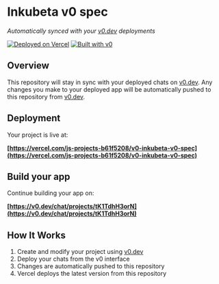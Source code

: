 # Inkubeta v0 spec

*Automatically synced with your [v0.dev](https://v0.dev) deployments*

[![Deployed on Vercel](https://img.shields.io/badge/Deployed%20on-Vercel-black?style=for-the-badge&logo=vercel)](https://vercel.com/js-projects-b61f5208/v0-inkubeta-v0-spec)
[![Built with v0](https://img.shields.io/badge/Built%20with-v0.dev-black?style=for-the-badge)](https://v0.dev/chat/projects/tK1TdhH3orN)

## Overview

This repository will stay in sync with your deployed chats on [v0.dev](https://v0.dev).
Any changes you make to your deployed app will be automatically pushed to this repository from [v0.dev](https://v0.dev).

## Deployment

Your project is live at:

**[https://vercel.com/js-projects-b61f5208/v0-inkubeta-v0-spec](https://vercel.com/js-projects-b61f5208/v0-inkubeta-v0-spec)**

## Build your app

Continue building your app on:

**[https://v0.dev/chat/projects/tK1TdhH3orN](https://v0.dev/chat/projects/tK1TdhH3orN)**

## How It Works

1. Create and modify your project using [v0.dev](https://v0.dev)
2. Deploy your chats from the v0 interface
3. Changes are automatically pushed to this repository
4. Vercel deploys the latest version from this repository